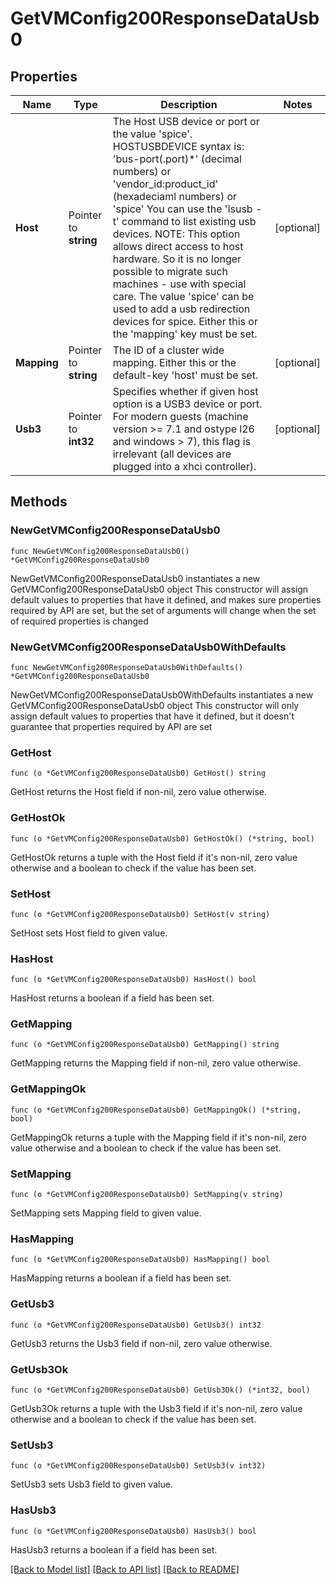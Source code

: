 # GetVMConfig200ResponseDataUsb0

## Properties

Name | Type | Description | Notes
------------ | ------------- | ------------- | -------------
**Host** | Pointer to **string** | The Host USB device or port or the value &#39;spice&#39;. HOSTUSBDEVICE syntax is:   &#39;bus-port(.port)*&#39; (decimal numbers) or  &#39;vendor_id:product_id&#39; (hexadeciaml numbers) or  &#39;spice&#39;  You can use the &#39;lsusb -t&#39; command to list existing usb devices.  NOTE: This option allows direct access to host hardware. So it is no longer possible to migrate such machines - use with special care.  The value &#39;spice&#39; can be used to add a usb redirection devices for spice.  Either this or the &#39;mapping&#39; key must be set.  | [optional] 
**Mapping** | Pointer to **string** | The ID of a cluster wide mapping. Either this or the default-key &#39;host&#39; must be set. | [optional] 
**Usb3** | Pointer to **int32** | Specifies whether if given host option is a USB3 device or port. For modern guests (machine version &gt;&#x3D; 7.1 and ostype l26 and windows &gt; 7), this flag is irrelevant (all devices are plugged into a xhci controller). | [optional] 

## Methods

### NewGetVMConfig200ResponseDataUsb0

`func NewGetVMConfig200ResponseDataUsb0() *GetVMConfig200ResponseDataUsb0`

NewGetVMConfig200ResponseDataUsb0 instantiates a new GetVMConfig200ResponseDataUsb0 object
This constructor will assign default values to properties that have it defined,
and makes sure properties required by API are set, but the set of arguments
will change when the set of required properties is changed

### NewGetVMConfig200ResponseDataUsb0WithDefaults

`func NewGetVMConfig200ResponseDataUsb0WithDefaults() *GetVMConfig200ResponseDataUsb0`

NewGetVMConfig200ResponseDataUsb0WithDefaults instantiates a new GetVMConfig200ResponseDataUsb0 object
This constructor will only assign default values to properties that have it defined,
but it doesn't guarantee that properties required by API are set

### GetHost

`func (o *GetVMConfig200ResponseDataUsb0) GetHost() string`

GetHost returns the Host field if non-nil, zero value otherwise.

### GetHostOk

`func (o *GetVMConfig200ResponseDataUsb0) GetHostOk() (*string, bool)`

GetHostOk returns a tuple with the Host field if it's non-nil, zero value otherwise
and a boolean to check if the value has been set.

### SetHost

`func (o *GetVMConfig200ResponseDataUsb0) SetHost(v string)`

SetHost sets Host field to given value.

### HasHost

`func (o *GetVMConfig200ResponseDataUsb0) HasHost() bool`

HasHost returns a boolean if a field has been set.

### GetMapping

`func (o *GetVMConfig200ResponseDataUsb0) GetMapping() string`

GetMapping returns the Mapping field if non-nil, zero value otherwise.

### GetMappingOk

`func (o *GetVMConfig200ResponseDataUsb0) GetMappingOk() (*string, bool)`

GetMappingOk returns a tuple with the Mapping field if it's non-nil, zero value otherwise
and a boolean to check if the value has been set.

### SetMapping

`func (o *GetVMConfig200ResponseDataUsb0) SetMapping(v string)`

SetMapping sets Mapping field to given value.

### HasMapping

`func (o *GetVMConfig200ResponseDataUsb0) HasMapping() bool`

HasMapping returns a boolean if a field has been set.

### GetUsb3

`func (o *GetVMConfig200ResponseDataUsb0) GetUsb3() int32`

GetUsb3 returns the Usb3 field if non-nil, zero value otherwise.

### GetUsb3Ok

`func (o *GetVMConfig200ResponseDataUsb0) GetUsb3Ok() (*int32, bool)`

GetUsb3Ok returns a tuple with the Usb3 field if it's non-nil, zero value otherwise
and a boolean to check if the value has been set.

### SetUsb3

`func (o *GetVMConfig200ResponseDataUsb0) SetUsb3(v int32)`

SetUsb3 sets Usb3 field to given value.

### HasUsb3

`func (o *GetVMConfig200ResponseDataUsb0) HasUsb3() bool`

HasUsb3 returns a boolean if a field has been set.


[[Back to Model list]](../README.md#documentation-for-models) [[Back to API list]](../README.md#documentation-for-api-endpoints) [[Back to README]](../README.md)


